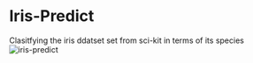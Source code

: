 # Iris-Predict
 Clasitfying the iris ddatset set from sci-kit in terms of its species
![iris-predict](https://user-images.githubusercontent.com/68755583/156458533-002d87c7-519d-46d2-a88b-3990bc4b268b.png)

